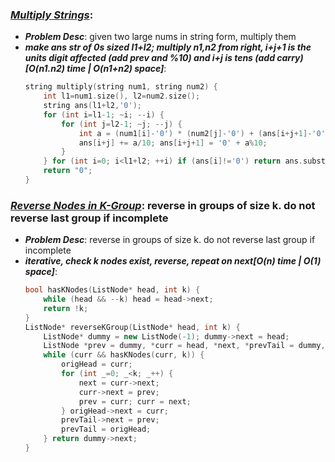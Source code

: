 ### ***[Multiply Strings](https://leetcode.com/problems/multiply-strings/)***:
- ***Problem Desc***: given two large nums in string form, multiply them
- ***make ans str of 0s sized l1+l2; multiply n1,n2 from right, i+j+1 is the units digit affected (add prev and %10) and i+j is tens (add carry) [O(n1.n2) time | O(n1+n2) space]***:
  ```cpp
  string multiply(string num1, string num2) {
      int l1=num1.size(), l2=num2.size();
      string ans(l1+l2,'0');
      for (int i=l1-1; ~i; --i) {
          for (int j=l2-1; ~j; --j) {
              int a = (num1[i]-'0') * (num2[j]-'0') + (ans[i+j+1]-'0');
              ans[i+j] += a/10; ans[i+j+1] = '0' + a%10;
          }
      } for (int i=0; i<l1+l2; ++i) if (ans[i]!='0') return ans.substr(i);
      return "0";
  }
  ```

### ***[Reverse Nodes in K-Group](https://leetcode.com/problems/reverse-nodes-in-k-group/)***: reverse in groups of size k. do not reverse last group if incomplete
- ***Problem Desc***: reverse in groups of size k. do not reverse last group if incomplete
- ***iterative, check k nodes exist, reverse, repeat on next[O(n) time | O(1) space]***:
  ```cpp
  bool hasKNodes(ListNode* head, int k) {
      while (head && --k) head = head->next;
      return !k;
  }
  ListNode* reverseKGroup(ListNode* head, int k) {
      ListNode* dummy = new ListNode(-1); dummy->next = head;
      ListNode *prev = dummy, *curr = head, *next, *prevTail = dummy, *origHead;
      while (curr && hasKNodes(curr, k)) {
          origHead = curr;
          for (int _=0; _<k; _++) {
              next = curr->next;
              curr->next = prev;
              prev = curr; curr = next;
          } origHead->next = curr;
          prevTail->next = prev;
          prevTail = origHead;
      } return dummy->next;
  }
  ```
